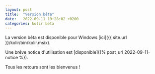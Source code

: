 ```yaml
---
layout: post
title:  "Version bêta"
date:   2022-09-11 19:28:02 +0200
categories: kolir beta
---
```


La version bêta est disponible pour Windows [ici]({{ site.url }}/kolir/bin/kolir.msix).

Une brêve notice d'utilisation est [disponible]({% post_url 2022-09-11-notice %}).

Tous les retours sont les bienvenus !